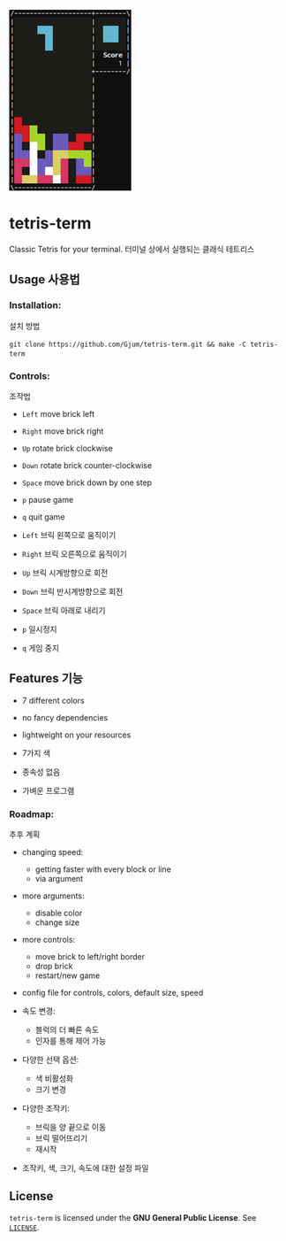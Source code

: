 ![Screenshot](https://github.com/Gjum/tetris-term/blob/master/screenshot.png)

tetris-term
===========

Classic Tetris for your terminal. 
터미널 상에서 실행되는 클래식 테트리스

Usage
사용법
-----

### Installation:
설치 방법

`git clone https://github.com/Gjum/tetris-term.git && make -C tetris-term`

### Controls:
조작법

 - `Left`  move brick left
 - `Right` move brick right
 - `Up`    rotate brick clockwise
 - `Down`  rotate brick counter-clockwise
 - `Space` move brick down by one step
 - `p`     pause game
 - `q`     quit game


 - `Left`  브릭 왼쪽으로 움직이기
 - `Right` 브릭 오른쪽으로 움직이기
 - `Up`    브릭 시계방향으로 회전
 - `Down`  브릭 반시계방향으로 회전
 - `Space` 브릭 아래로 내리기
 - `p`     일시정지
 - `q`     게임 중지

Features
기능
--------

- 7 different colors
- no fancy dependencies
- lightweight on your resources


- 7가지 색
- 종속성 없음
- 가벼운 프로그램

### Roadmap:
추후 계획

- changing speed:
  - getting faster with every block or line
  - via argument
- more arguments:
  - disable color
  - change size
- more controls:
  - move brick to left/right border
  - drop brick
  - restart/new game
- config file for controls, colors, default size, speed


- 속도 변경:
  - 블럭의 더 빠른 속도
  - 인자를 통해 제어 가능
- 다양한 선택 옵션:
  - 색 비활성화
  - 크기 변경
- 다양한 조작키:
  - 브릭을 양 끝으로 이동
  - 브릭 떨어뜨리기
  - 재시작
- 조작키, 색, 크기, 속도에 대한 설정 파일

License
-------

`tetris-term` is licensed under the **GNU General Public License**. See [`LICENSE`](https://github.com/Gjum/tetris-term/blob/master/LICENSE).

